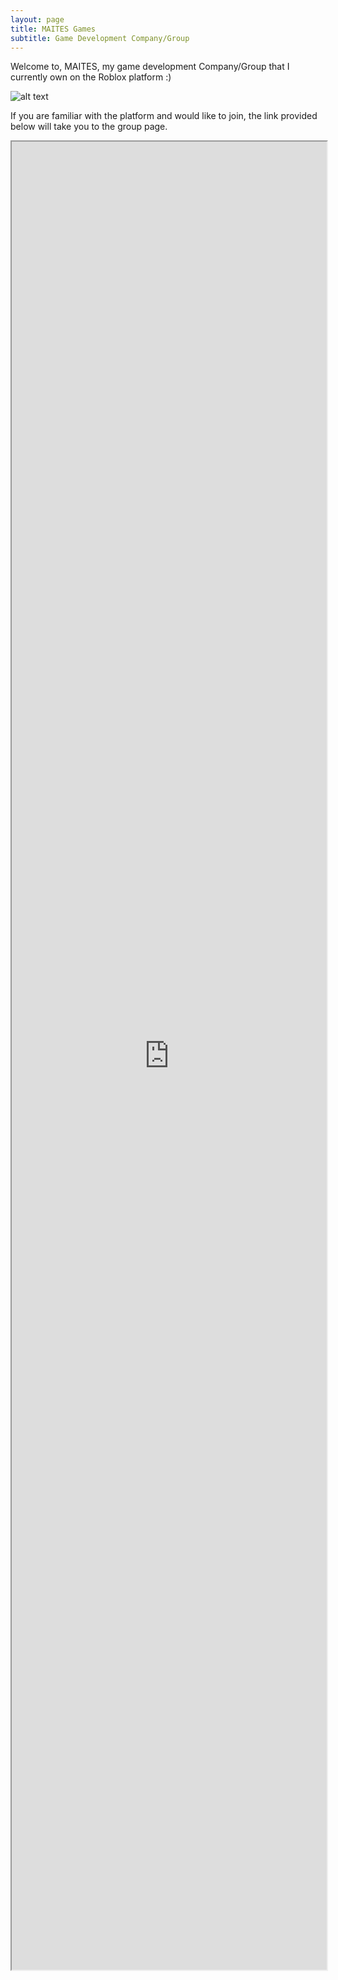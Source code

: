 ```yaml
---
layout: page
title: MAITES Games
subtitle: Game Development Company/Group
---
```


Welcome to, MAITES, my game development Company/Group that I currently own on the Roblox platform :)

![alt text](assets/img/MaitesGamesLogo.png)

If you are familiar with the platform and would like to join, the link provided below will take you to the group page.

<div class="MAITESgroup">
<iframe src="https://www.roblox.com/communities/35158770/MAITES-Games#!/about" width = "100%" height = "75%" alt="NotFound"></iframe>
</div>

